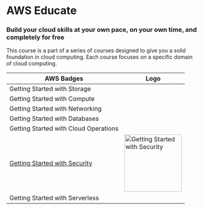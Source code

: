 # AWS Educate
### Build your cloud skills at your own pace, on your own time, and completely for free
This course is a part of a series of courses designed to give you a solid foundation in cloud computing. Each course focuses on a specific domain of cloud computing.

| AWS Badges                            | Logo |
|---------------------------------------|---|
| Getting Started with Storage          |   |
| Getting Started with Compute          |   |
| Getting Started with Networking       |   |
| Getting Started with Databases        |   |
| Getting Started with Cloud Operations |   |
| [Getting Started with Security](https://github.com/debabrata2050/AWS-reStart/blob/main/AWS%20Educate/6.%20Getting%20Started%20with%20Security.md#getting-started-with-security)        | <img src="https://github.com/user-attachments/assets/29973648-1646-4b7c-80e9-c5141c7f9deb" alt="Getting Started with Security" width="150"/>  |
| Getting Started with Serverless       |   |

